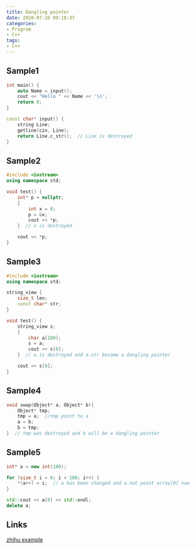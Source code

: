 ```yaml
---
title: Dangling pointer
date: 2020-07-26 09:18:37
categories:
- Program
- C++
tags:
- C++
---
```


## Sample1

``` c++
int main() {
    auto Name = input();
    cout << "Hello " << Name << '\n';
    return 0;
}

const char* input() {
    string Line;
    getline(cin, Line);
    return Line.c_str();  // Line is destroyed
}

```

## Sample2

``` c++
#include <iostream>
using namespace std;

void test() {
    int* p = nullptr;
    {
        int x = 0;
        p = &x;
        cout << *p;
    }  // x is destroyed

    cout << *p;
}
```

## Sample3

``` c++
#include <iostream>
using namespace std;

string_view {
    size_t len;
    const char* str;
}

void test() {
    string_view s;
    {
        char a[100];
        s = a;
        cout << s[0];
    }  // a is destroyed and a.str become a dangling pointer

    cout << s[0];
}

```

## Sample4

``` c++
void swap(Object* a, Object* b){
    Object* tmp;
    tmp = a;  //tmp point to a
    a = b;
    b = tmp;
}  // tmp was destroyed and b will be a dangling pointer

```

## Sample5

``` c++
int* a = new int(100);

for (size_t i = 0; i < 100; i++) {
    *(a++) = i;  // a has been changed and a not point array[0] now
}

std::cout << a[0] << std::endl;
delete a;

```

## Links
[zhihu example](https://zhuanlan.zhihu.com/p/85200304)

